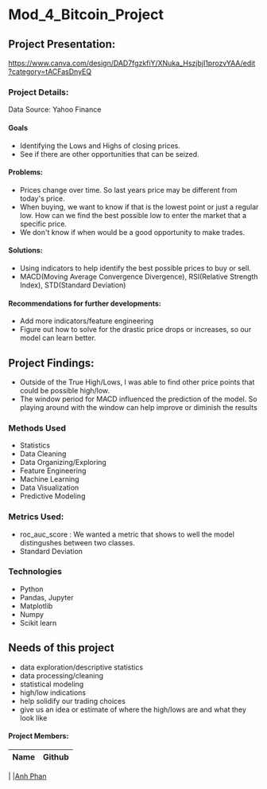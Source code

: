 # Mod_4_Bitcoin_Project

## Project Presentation:
https://www.canva.com/design/DAD7fgzkfiY/XNuka_HszjbjI1prozvYAA/edit?category=tACFasDnyEQ

### Project Details:
Data Source: Yahoo Finance

#### Goals  
- Identifying the Lows and Highs of closing prices.
- See if there are other opportunities that can be seized.

#### Problems:
- Prices change over time. So last years price may be different from today's price. 
- When buying, we want to know if that is the lowest point or just a regular low. How can we find the best possible low to enter the market that a specific price.
- We don't know if when would be a good opportunity to make trades.

#### Solutions:
- Using indicators to help identify the best possible prices to buy or sell.
- MACD(Moving Average Convergence Divergence), RSI(Relative Strength Index), STD(Standard Deviation)

#### Recommendations for further developments:
- Add more indicators/feature engineering
- Figure out how to solve for the drastic price drops or increases, so our model can learn better. 
     
  
## Project Findings:
- Outside of the True High/Lows, I was able to find other price points that could be possible high/low.
- The window period for MACD influenced the prediction of the model. So playing around with the window can help improve or diminish the results
  
### Methods Used
* Statistics
* Data Cleaning
* Data Organizing/Exploring
* Feature Engineering
* Machine Learning
* Data Visualization
* Predictive Modeling


### Metrics Used:
- roc_auc_score : We wanted a metric that shows to well the model distingushes between two classes. 
- Standard Deviation

    
### Technologies
* Python
* Pandas, Jupyter
* Matplotlib
* Numpy
* Scikit learn


## Needs of this project
- data exploration/descriptive statistics
- data processing/cleaning
- statistical modeling
- high/low indications
- help solidify our trading choices
- give us an idea or estimate of where the high/lows are and what they look like



#### Project Members:

|Name     |  Github   | 
|---------|-----------------|
|
|[Anh Phan](https://github.com/anhbiphan)


